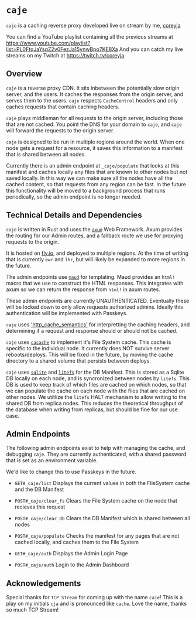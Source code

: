 # `caje`

`caje` is a caching reverse proxy developed live on stream by me, [coreyja](https://github.com/coreyja)

You can find a YouTube playlist containing all the previous streams at <https://www.youtube.com/playlist?list=PL0FtqJaYsqZ2v0FezJa15ynwBpo7KE8Xa>
And you can catch my live streams on my Twitch at <https://twitch.tv/coreyja>

## Overview

`caje` is a reverse proxy CDN. It sits inbetween the potentially slow origin server, and the users. It caches the responses from the origin server, and serves them to the users. `caje` respects `CacheControl` headers and only caches requests that contain caching headers.

`caje` plays middleman for all requests to the origin server, including those that are not cached.
You point the DNS for your domain to `caje`, and `caje` will forward the requests to the origin server.

`caje` is designed to be run in multiple regions around the world. When one node gets a request for a resource, it saves this information to a manifest that is shared between all nodes.

Currently there is an admin endpoint at `_caje/populate` that looks at this manifest and caches locally any files that are known to other nodes but not saved locally. In this way we can make sure all the nodes have all the cached content, so that requests from any region can be fast.
In the future this functionality will be moved to a background process that runs periodically, so the admin endpoint is no longer needed.

## Technical Details and Dependencies

`caje` is written in Rust and uses the [`axum`](https://github.com/tokio-rs/axum) Web Framework.
Axum provides the routing for our Admin routes, and a fallback route we use for proxying requests to the origin.

It is hosted on [fly.io](https://fly.io), and deployed to multiple regions. At the time of writing that is currently `ewr` and `lhr`, but will likely be expanded to more regions in the future.

The admin endpoints use [`maud`](https://github.com/lambda-fairy/maud) for templating. Maud provides an `html!` macro that we use to construct the HTML responses. This integrates with axum so we can return the response from `html!` in axum routes.

These admin endpoints are currently UNAUTHENTICATED. Eventually these will be locked down to only allow requests authorized admins. Ideally this authentication will be implemented with Passkeys.

`caje` uses ['http_cache_semantics'](https://github.com/kornelski/rusty-http-cache-semantics) for interpretting the caching headers, and determining if a request and response should or should not be cached.

`caje` uses [`cacache`](https://github.com/zkat/cacache-rs) to implement it's File System cache. This cache is specific to the individual node. It currently does NOT survive server reboots/deploys. This will be fixed in the future, by moving the cache directory to a shared volume that persists between deploys.

`caje` uses [`sqlite`](https://www.sqlite.org/index.html) and [`litefs`](https://github.com/superfly/litefs) for the DB Manifest. This is stored as a Sqlite DB locally on each node, and is syncronized between nodes by `litefs`. This DB is used to keep track of which files are cached on which nodes, so that we can populate the cache on each node with the files that are cached on other nodes.
We utitlize the `litefs` HALT mechanism to allow writing to the shared DB from replica nodes. This reduces the theoretical throughput of the database when writing from replicas, but should be fine for our use case.

## Admin Endpoints

The following admin endpoints exist to help with managing the cache, and debugging `caje`. They are currently authenticated, with a shared password that is set as an environment variable.

We'd like to change this to use Passkeys in the future.

- `GET#_caje/list` Displays the current values in both the FileSystem cache and the DB Manifest
- `POST#_caje/clear_fs` Clears the File System cache on the node that recieves this request
- `POST#_caje/clear_db` Clears the DB Manifest which is shared between all nodes
- `POST#_caje/populate` Checks the manifest for any pages that are not cached locally, and caches them to the File System

- `GET#_caje/auth` Displays the Admin Login Page
- `POST#_caje/auth` Login to the Admin Dashboard

## Acknowledgements

Special thanks for `TCP Stream` for coming up with the name `caje`! This is a play on my initials `cja` and is pronounced like `cache`.
Love the name, thanks so much TCP Stream!
